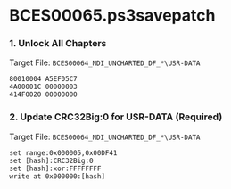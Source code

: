 # BCES00065.ps3savepatch

### 1. Unlock All Chapters

Target File: `BCES00064_NDI_UNCHARTED_DF_*\USR-DATA`

```
80010004 A5EF05C7
4A00001C 00000003
414F0020 00000000
```

### 2. Update CRC32Big:0 for USR-DATA (Required)

Target File: `BCES00064_NDI_UNCHARTED_DF_*\USR-DATA`

```
set range:0x000005,0x00DF41
set [hash]:CRC32Big:0
set [hash]:xor:FFFFFFFF
write at 0x000000:[hash]
```

